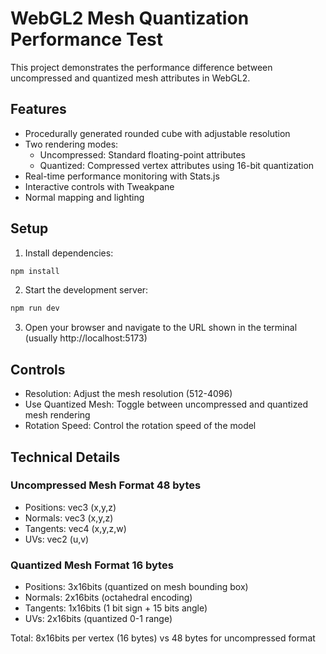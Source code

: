# WebGL2 Mesh Quantization Performance Test

This project demonstrates the performance difference between uncompressed and quantized mesh attributes in WebGL2.

## Features
- Procedurally generated rounded cube with adjustable resolution
- Two rendering modes:
  - Uncompressed: Standard floating-point attributes
  - Quantized: Compressed vertex attributes using 16-bit quantization
- Real-time performance monitoring with Stats.js
- Interactive controls with Tweakpane
- Normal mapping and lighting

## Setup

1. Install dependencies:
```bash
npm install
```

2. Start the development server:
```bash
npm run dev
```

3. Open your browser and navigate to the URL shown in the terminal (usually http://localhost:5173)

## Controls

- Resolution: Adjust the mesh resolution (512-4096)
- Use Quantized Mesh: Toggle between uncompressed and quantized mesh rendering
- Rotation Speed: Control the rotation speed of the model

## Technical Details

### Uncompressed Mesh Format 48 bytes
- Positions: vec3 (x,y,z)
- Normals: vec3 (x,y,z)
- Tangents: vec4 (x,y,z,w)
- UVs: vec2 (u,v)

### Quantized Mesh Format 16 bytes
- Positions: 3x16bits (quantized on mesh bounding box)
- Normals: 2x16bits (octahedral encoding)
- Tangents: 1x16bits (1 bit sign + 15 bits angle)
- UVs: 2x16bits (quantized 0-1 range)

Total: 8x16bits per vertex (16 bytes) vs 48 bytes for uncompressed format

